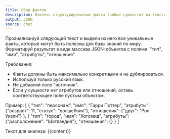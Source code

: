 ```yaml
---
title: Сбор фактов
description: Извлечь структурированные факты (любые сущности) из текста для пополнения базы лора
output: JSON
source: chat
---
```


Проанализируй следующий текст и выдели из него все уникальные факты, которые могут быть полезны для базы знаний по миру. 
Форматируй результат в виде массива JSON-объектов с полями: "тип", "имя", "атрибуты", "отношения".

Требования:
- Факты должны быть максимально конкретными и не дублироваться.
- Используй только русский язык.
- Не добавляй поле "источник".
- Если у сущности нет атрибутов или отношений, оставь соответствующее поле пустым объектом.

Пример:
[
  {
    "тип": "персонаж",
    "имя": "Гарри Поттер",
    "атрибуты": {"возраст": 11, "статус": "волшебник"},
    "отношения": {"друг": "Рон Уизли"}
  },
  {
    "тип": "город",
    "имя": "Хогсмид",
    "атрибуты": {"расположение": "Шотландия"},
    "отношения": {}
  }
]

Текст для анализа:
{{content}}
